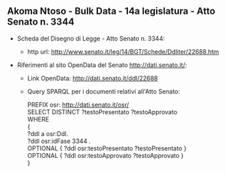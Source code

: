 ## Akoma Ntoso - Bulk Data - 14a legislatura - Atto Senato n. 3344 ##

* Scheda del Disegno di Legge - Atto Senato n. 3344:
	* http url: http://www.senato.it/leg/14/BGT/Schede/Ddliter/22688.htm

* Riferimenti al sito OpenData del Senato http://dati.senato.it/:
	* Link OpenData: http://dati.senato.it/ddl/22688
	* Query SPARQL per i documenti relativi all'Atto Senato:

        PREFIX osr: <http://dati.senato.it/osr/>  
		SELECT DISTINCT ?testoPresentato ?testoApprovato  
		WHERE  
		{  
		    ?ddl a osr:Ddl.  
		    ?ddl osr:idFase 3344 .  
		    OPTIONAL { ?ddl osr:testoPresentato ?testoPresentato }  
		    OPTIONAL { ?ddl osr:testoApprovato ?testoApprovato }  
		}
		